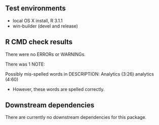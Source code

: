 ## Test environments
* local OS X install, R 3.1.1
* win-builder (devel and release)

## R CMD check results
There were no ERRORs or WARNINGs.

There was 1 NOTE:

Possibly mis-spelled words in DESCRIPTION:
  Analytics (3:26)
  analytics (4:60)
  
* However, these words are spelled correctly.
  
## Downstream dependencies
There are currently no downstream dependencies for this package.
